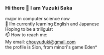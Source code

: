 ### Hi there 👋 I am Yuzuki Saka  
major in computer science now  
🌱 I’m currently learning English and Japanese  
Hoping to be a triliguist  
📫 How to reach me:  
My email: chouyuduki@gmail.com  
the profile is Sion, from minori's game Eden*

<!--
**ChouYuduki/ChouYuduki** is a ✨ _special_ ✨ repository because its `README.md` (this file) appears on your GitHub profile.

Here are some ideas to get you started:

- 🔭 I’m currently working on ...
- 🌱 I’m currently learning ...
- 👯 I’m looking to collaborate on ...
- 🤔 I’m looking for help with ...
- 💬 Ask me about ...
- 📫 How to reach me: ...
- 😄 Pronouns: ...
- ⚡ Fun fact: ...
-->

